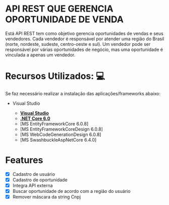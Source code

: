 # API REST  QUE GERENCIA OPORTUNIDADE DE VENDA

Está API REST tem como objetivo gerencia oportunidades de vendas e seus vendedores. Cada vendedor é responsável por atender uma região do Brasil (norte, nordeste, sudeste, centro-oeste e sul). Um vendedor pode ser responsável por várias oportunidades de negócio, mas uma oportunidade é vinculada a apenas um vendedor.

# Recursos Utilizados: :computer:

Se faz necessário realizar a instalação das aplicações/frameworks abaixo:

* Visual Studio

    - **[Visual Studio](https://visualstudio.microsoft.com/downloads/?WT.mc_id=javascript-0000-gllemos)**
    - **[.NET Core 6.0](https://dotnet.microsoft.com/download?WT.mc_id=javascript-0000-gllemos)**
    - [MS EntityFrameworkCore 6.0.8]
    - [MS EntityFrameworkCoreDesign 6.0.8]
    - [MS WebCodeGenerationDesign 6.0.8]
    - [MS SwashbuckleAspNetCore 6.4.0]

    
 # Features

- [x] Cadastro de usuário
- [x] Cadastro de oportunidade
- [x] Integra API externa
- [x] Buscar oportunidade de acordo com a região do usuário
- [x] Remover máscara da string Cnpj
